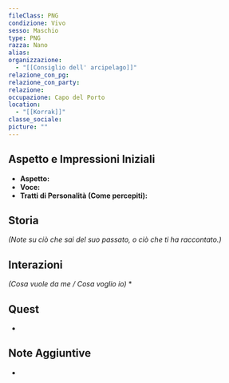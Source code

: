 ```yaml
---
fileClass: PNG
condizione: Vivo
sesso: Maschio
type: PNG
razza: Nano
alias:
organizzazione:
  - "[[Consiglio dell' arcipelago]]"
relazione_con_pg:
relazione_con_party:
relazione:
occupazione: Capo del Porto
location:
  - "[[Korrak]]"
classe_sociale:
picture: ""
---
```


## Aspetto e Impressioni Iniziali
* **Aspetto:** 
* **Voce:** 
* **Tratti di Personalità (Come percepiti):** 

## Storia
*(Note su ciò che sai del suo passato, o ciò che ti ha raccontato.)*

## Interazioni 
*(Cosa vuole da me / Cosa voglio io)* 
* 
## Quest
* 
## Note Aggiuntive
* 